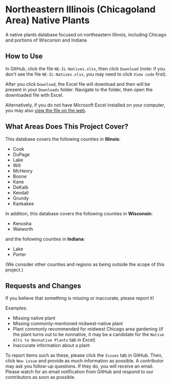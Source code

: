 # Northeastern Illinois (Chicagoland Area) Native Plants

 A native plants database focused on northeastern Illinois, including Chicago and portions of Wisconsin and Indiana

## How to Use

In GitHub, click the file `NE-IL-Natives.xlsx`, then click `Download` (note: if you don't see the file `NE-IL-Natives.xlsx`, you may need to click `View code` first).

After you click `Download`, the Excel file will download and then will be present in your `Downloads` folder.
Navigate to the folder, then open the downloaded file with Excel.

Alternatively, if you do not have Microsoft Excel installed on your computer, you may also [view the file on the web](https://frenchcries-my.sharepoint.com/:f:/p/flesniak/EuiTSo5Ik3tJhH-XaCyP7y0BZehzVZZ1ZzRQbVr8Ug__ZA?e=wf8Vbn).

## What Areas Does This Project Cover?

This database covers the following counties in **Illinois**:

- Cook
- DuPage
- Lake
- Will
- McHenry
- Boone
- Kane
- DeKalb
- Kendall
- Grundy
- Kankakee

In addition, this database covers the following counties in **Wisconsin**:

- Kenosha
- Walworth

and the following counties in **Indiana**:

- Lake
- Porter

(We consider other counties and regions as being outside the scope of this project.)

## Requests and Changes

If you believe that something is missing or inaccurate, please report it!

Examples:

- Missing native plant
- Missing commonly-mentioned midwest-native plant
- Plant commonly recommended for midwest Chicago area gardening (if the plant turns out to be nonnative, it may be a candidate for the `Native Alts to Nonnative Plants` tab in Excel)
- Inaccurate information about a plant

To report items such as these, please click the `Issues` tab in GitHub.
Then, click `New issue` and provide as much information as possible.
A contributor may ask you follow-up questions.
If they do, you will receive an email.
Please watch for an email notification from GitHub and respond to our contributors as soon as possible.
